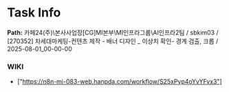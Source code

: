 # Task Info

**Path:** 카페24(주)\본사사업장\[CG]MI본부\MI인프라그룹\AI인프라2팀 / sbkim03 / [270352] 차세대마케팅-컨텐츠 제작 - 배너 디자인 _ 이상치 확인- 경계 검출, 크롭 / 2025-08-01_00-00-00

### WIKI
- ["https://n8n-mi-083-web.hanpda.com/workflow/S25xPyp4oYvYFvx3"]

